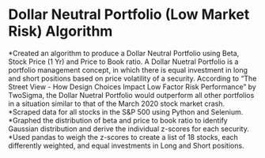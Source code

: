 # Dollar Neutral Portfolio (Low Market Risk) Algorithm
*Created an algorithm to produce a Dollar Neutral Portfolio using Beta, Stock Price (1 Yr) and Price to Book ratio.
  A Dollar Nuetral Portfolio is a portfolio management concept, in which there is equal investment in long and short positions based on price volatility of a security.
  According to “The Street View - How Design Choices Impact Low Factor Risk Performance” by TwoSigma, the Dollar Nuetral Portfolio would outperform all other       portfolios in a situation similar to that of the March 2020 stock market crash.
*Scraped data for all stocks in the S&P 500 using Python and Selenium.
*Graphed the distribution of beta and price to book ratio to identify Gaussian distribution and derive the individual z-scores for each security.
*Used pandas to weigh the z-scores to create a list of 18 stocks, each differently weighted, and equal investments in Long and Short positions.
